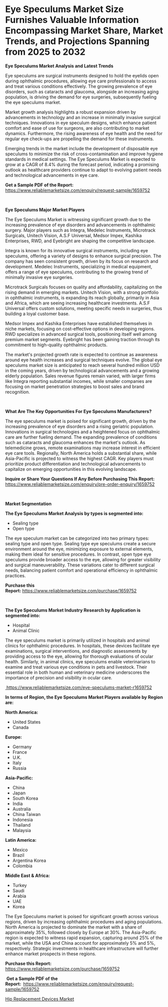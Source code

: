<p><h1>Eye Speculums Market Size Furnishes Valuable Information Encompassing Market Share, Market Trends, and Projections Spanning from 2025 to 2032</h1></p><p><strong>Eye Speculums Market Analysis and Latest Trends</strong></p>
<p><p>Eye speculums are surgical instruments designed to hold the eyelids open during ophthalmic procedures, allowing eye care professionals to access and treat various conditions effectively. The growing prevalence of eye disorders, such as cataracts and glaucoma, alongside an increasing aging population, is driving the demand for eye surgeries, subsequently fueling the eye speculums market.</p><p>Market growth analysis highlights a robust expansion driven by advancements in technology and an increase in minimally invasive surgical techniques. Innovations in eye speculum designs, which enhance patient comfort and ease of use for surgeons, are also contributing to market dynamics. Furthermore, the rising awareness of eye health and the need for regular eye check-ups are propelling the demand for these instruments.</p><p>Emerging trends in the market include the development of disposable eye speculums to minimize the risk of cross-contamination and improve hygiene standards in medical settings. The Eye Speculums Market is expected to grow at a CAGR of 8.4% during the forecast period, indicating a promising outlook as healthcare providers continue to adapt to evolving patient needs and technological advancements in eye care.</p></p>
<p><strong>Get a Sample PDF of the Report:&nbsp;</strong> <a href="https://www.reliablemarketsize.com/enquiry/request-sample/1659752?utm_campaign=2890&utm_medium=2&utm_source=Github&utm_content=ia&utm_term=03032025&utm_id=eye-speculums">https://www.reliablemarketsize.com/enquiry/request-sample/1659752</a></p>
<p>&nbsp;</p>
<p><strong>Eye Speculums Major Market Players</strong></p>
<p><p>The Eye Speculums Market is witnessing significant growth due to the increasing prevalence of eye disorders and advancements in ophthalmic surgery. Major players such as Integra, Medelec Instruments, Microtrack Surgicals, Unitech Vision, A.S.F Universal, Medsor Impex, Kashika Enterprises, RWD, and Eyebright are shaping the competitive landscape.</p><p>Integra is known for its innovative surgical instruments, including eye speculums, offering a variety of designs to enhance surgical precision. The company has seen consistent growth, driven by its focus on research and development. Medelec Instruments, specializing in medical equipment, offers a range of eye speculums, contributing to the growing trend of minimally invasive eye surgeries.</p><p>Microtrack Surgicals focuses on quality and affordability, capitalizing on the rising demand in emerging markets. Unitech Vision, with a strong portfolio in ophthalmic instruments, is expanding its reach globally, primarily in Asia and Africa, which are seeing increasing healthcare investments. A.S.F Universal offers custom solutions, meeting specific needs in surgeries, thus building a loyal customer base.</p><p>Medsor Impex and Kashika Enterprises have established themselves in niche markets, focusing on cost-effective options in developing regions. RWD specializes in advanced surgical tools, positioning itself well among premium market segments. Eyebright has been gaining traction through its commitment to high-quality ophthalmic products.</p><p>The market's projected growth rate is expected to continue as awareness around eye health increases and surgical techniques evolve. The global eye speculums market size is anticipated to reach several hundred million USD in the coming years, driven by technological advancements and a growing elderly population. Sales revenue figures remain varied, with larger firms like Integra reporting substantial incomes, while smaller companies are focusing on market penetration strategies to boost sales and brand recognition.</p></p>
<p>&nbsp;</p>
<p><strong>What Are The Key Opportunities For Eye Speculums Manufacturers?</strong></p>
<p><p>The eye speculums market is poised for significant growth, driven by the increasing prevalence of eye disorders and a rising geriatric population. Innovations in surgical technologies and a heightened focus on ophthalmic care are further fueling demand. The expanding prevalence of conditions such as cataracts and glaucoma enhances the market's outlook. As telemedicine grows, remote examinations may increase interest in efficient eye care tools. Regionally, North America holds a substantial share, while Asia-Pacific is projected to witness the highest CAGR. Key players must prioritize product differentiation and technological advancements to capitalize on emerging opportunities in this evolving landscape.</p></p>
<p><strong>Inquire or Share Your Questions If Any Before Purchasing This Report:</strong> <a href="https://www.reliablemarketsize.com/enquiry/pre-order-enquiry/1659752?utm_campaign=2890&utm_medium=2&utm_source=Github&utm_content=ia&utm_term=03032025&utm_id=eye-speculums">https://www.reliablemarketsize.com/enquiry/pre-order-enquiry/1659752</a></p>
<p>&nbsp;</p>
<p><strong>Market Segmentation</strong></p>
<p><strong>The Eye Speculums Market Analysis by types is segmented into:</strong></p>
<p><ul><li>Sealing type</li><li>Open type</li></ul></p>
<p><p>The eye speculum market can be categorized into two primary types: sealing type and open type. Sealing type eye speculums create a secure environment around the eye, minimizing exposure to external elements, making them ideal for sensitive procedures. In contrast, open type eye speculums provide broader access to the eye, allowing for greater visibility and surgical maneuverability. These variations cater to different surgical needs, balancing patient comfort and operational efficiency in ophthalmic practices.</p></p>
<p><strong>Purchase this Report:&nbsp;</strong><a href="https://www.reliablemarketsize.com/purchase/1659752?utm_campaign=2890&utm_medium=2&utm_source=Github&utm_content=ia&utm_term=03032025&utm_id=eye-speculums">https://www.reliablemarketsize.com/purchase/1659752</a></p>
<p>&nbsp;</p>
<p><strong>The Eye Speculums Market Industry Research by Application is segmented into:</strong></p>
<p><ul><li>Hospital</li><li>Animal Clinic</li></ul></p>
<p><p>The eye speculums market is primarily utilized in hospitals and animal clinics for ophthalmic procedures. In hospitals, these devices facilitate eye examinations, surgical interventions, and diagnostic assessments by providing access to the eye, allowing for thorough evaluations of ocular health. Similarly, in animal clinics, eye speculums enable veterinarians to examine and treat various eye conditions in pets and livestock. Their essential role in both human and veterinary medicine underscores the importance of precision and visibility in ocular care.</p></p>
<p><a href="https://www.reliablemarketsize.com/eye-speculums-market-r1659752?utm_campaign=2890&utm_medium=2&utm_source=Github&utm_content=ia&utm_term=03032025&utm_id=eye-speculums">&nbsp;https://www.reliablemarketsize.com/eye-speculums-market-r1659752</a></p>
<p><strong>In terms of Region, the Eye Speculums Market Players available by Region are:</strong></p>
<p>
    <p> <strong> North America: </strong>
        <ul>
            <li>United States</li>
            <li>Canada</li>
        </ul>
        </p> 
    <p> <strong> Europe: </strong>
        <ul>
            <li>Germany</li>
            <li>France</li>
            <li>U.K.</li>
            <li>Italy</li>
            <li>Russia</li>
        </ul>
        </p> 
    <p> <strong> Asia-Pacific: </strong>
        <ul>
            <li>China</li>
            <li>Japan</li>
            <li>South Korea</li>
            <li>India</li>
            <li>Australia</li>
            <li>China Taiwan</li>
            <li>Indonesia</li>
            <li>Thailand</li>
            <li>Malaysia</li>
        </ul>
        </p> 
    <p> <strong> Latin America: </strong>
        <ul>
            <li>Mexico</li>
            <li>Brazil</li>
            <li>Argentina Korea</li>
            <li>Colombia</li>
        </ul>
        </p> 
    <p> <strong> Middle East & Africa: </strong>
        <ul>
            <li>Turkey</li>
            <li>Saudi</li>
            <li>Arabia</li>
            <li>UAE</li>
            <li>Korea</li>
        </ul>
    </p>
    </p>
<p><p>The Eye Speculums market is poised for significant growth across various regions, driven by increasing ophthalmic procedures and aging populations. North America is projected to dominate the market with a share of approximately 35%, followed closely by Europe at 30%. The Asia-Pacific region is expected to witness rapid expansion, capturing around 25% of the market, while the USA and China account for approximately 5% and 5%, respectively. Strategic investments in healthcare infrastructure will further enhance market prospects in these regions.</p></p>
<p><strong>Purchase this Report: </strong><a href="https://www.reliablemarketsize.com/purchase/1659752?utm_campaign=2890&utm_medium=2&utm_source=Github&utm_content=ia&utm_term=03032025&utm_id=eye-speculums">https://www.reliablemarketsize.com/purchase/1659752</a></p>
<p>&nbsp;<strong>Get a Sample PDF of the Report:&nbsp;&nbsp;</strong><a href="https://www.reliablemarketsize.com/enquiry/request-sample/1659752?utm_campaign=2890&utm_medium=2&utm_source=Github&utm_content=ia&utm_term=03032025&utm_id=eye-speculums">https://www.reliablemarketsize.com/enquiry/request-sample/1659752</a></p>
<p><strong></strong></p>
<p><p><a href="https://github.com/dailyspunj47/Market-Research-Report-List-1/blob/main/hip-replacement-devices-market.md?utm_campaign=2890&utm_medium=2&utm_source=Github&utm_content=ia&utm_term=03032025&utm_id=eye-speculums">Hip Replacement Devices Market</a></p></p>